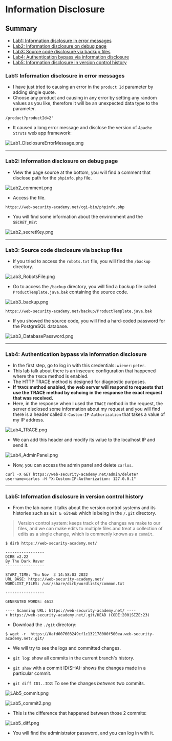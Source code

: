 # Information Disclosure
## Summary
- [Lab1: Information disclosure in error messages]()
- [Lab2: Information disclosure on debug page]()
- [Lab3: Source code disclosure via backup files]()
- [Lab4: Authentication bypass via information disclosure]()
- [Lab5: Information disclosure in version control history]()

### Lab1: Information disclosure in error messages
- I have just tried to causing an error in the `product Id` parameter by adding single quote.
- Choose any product and causing in any error by setting any random values as you like, therefore it will be an unexpected data type to the parameter.
```
/product?productId=2'
```
- It caused a long error message and disclose the version of `Apache Struts` web app framework:

![Lab1_DisclosureErrorMessage.png](https://github.com/Sec0gh/Portswigger-Labs/blob/main/Information%20Disclosure/images/Lab1_DisclosureErrorMessage.png)

----
### Lab2: Information disclosure on debug page
- View the page source at the bottom, you will find a comment that disclose path for the `phpinfo.php` file.

![Lab2_comment.png](https://github.com/Sec0gh/Portswigger-Labs/blob/main/Information%20Disclosure/images/Lab2_comment.png)
- Access the file.
```
https://web-security-academy.net/cgi-bin/phpinfo.php
```
- You will find some information about the environment and the `SECRET_KEY`:

![Lab2_secretKey.png](https://github.com/Sec0gh/Portswigger-Labs/blob/main/Information%20Disclosure/images/Lab2_secretKey.png)


---
### Lab3: Source code disclosure via backup files
- If you tried to access the `robots.txt` file, you will find the `/backup` directory.

![Lab3_RobotsFile.png](https://github.com/Sec0gh/Portswigger-Labs/blob/main/Information%20Disclosure/images/Lab3_RobotsFile.png)
- Go to access the `/backup` directory, you will find a backup file called `ProductTemplate.java.bak` containing the source code.

![Lab3_backup.png](https://github.com/Sec0gh/Portswigger-Labs/blob/main/Information%20Disclosure/images/Lab3_backup.png)

```
https://web-security-academy.net/backup/ProductTemplate.java.bak
```
- If you showed the source code, you will find a hard-coded password for the PostgreSQL database.

![Lab3_DatabasePassword.png](https://github.com/Sec0gh/Portswigger-Labs/blob/main/Information%20Disclosure/images/Lab3_DatabasePassword.png)

----
### Lab4: Authentication bypass via information disclosure
- In the first step, go to log in with this credentials: `wiener:peter`.
- This lab talk about there is an insecure configuration that happened where the `TRACE` method is enabled.
- The HTTP TRACE method is designed for diagnostic purposes.
- **If `TRACE` method enabled, the web server will respond to requests that use the TRACE method by echoing in the response the exact request that was received.**
- Here, in the response when I used the `TRACE` method in the request, the server disclosed some information about my request and you will find there is a header called `X-Custom-IP-Authorization` that takes a value of my IP address.

![Lab4_TRACE.png](https://github.com/Sec0gh/Portswigger-Labs/blob/main/Information%20Disclosure/images/Lab4_TRACE.png)
- We can add this header and modify its value to the localhost IP and send it.

![Lab4_AdminPanel.png](https://github.com/Sec0gh/Portswigger-Labs/blob/main/Information%20Disclosure/images/Lab4_AdminPanel.png)
- Now, you can access the admin panel and delete `carlos`.
```
curl -X GET https://web-security-academy.net/admin/delete?username=carlos -H "X-Custom-IP-Authorization: 127.0.0.1" 
```
---
### Lab5: Information disclosure in version control history
- From the lab name it talks about the version control systems and its histories such as `Git & GitHub` which is being in the `/.git` directory.

> Version control system: keeps track of the changes we make to our files, and we can make edits to multiple files and treat a collection of edits as a single change, which is commenly known as a `commit`.

```
$ dirb https://web-security-academy.net/

-----------------
DIRB v2.22    
By The Dark Raver
-----------------

START_TIME: Thu Nov  3 14:58:03 2022
URL_BASE: https://web-security-academy.net/
WORDLIST_FILES: /usr/share/dirb/wordlists/common.txt

-----------------

GENERATED WORDS: 4612                                                          

---- Scanning URL: https://web-security-academy.net/ ----
+ https://web-security-academy.net/.git/HEAD (CODE:200|SIZE:23)                                                    
```
- Download the `./git` directory:
```
$ wget -r  https://0afd007603249cf1c132178000f500ea.web-security-academy.net/.git/
```
- We will try to see the logs and committed changes.

- `git log`: show all commits in the current branch's history.
- `git show` with a commit ID(SHA): shows the changes made in a particular commit. 
- `git diff ID1..ID2`: To see the changes _between_ two commits.

![LAb5_commit.png](https://github.com/Sec0gh/Portswigger-Labs/blob/main/Information%20Disclosure/images/LAb5_commit.png)

![Lab5_commit2.png](https://github.com/Sec0gh/Portswigger-Labs/blob/main/Information%20Disclosure/images/Lab5_commit2.png)
- This is the difference that happened between those 2 commits:

![Lab5_diff.png](https://github.com/Sec0gh/Portswigger-Labs/blob/main/Information%20Disclosure/images/Lab5_diff.png)
- You will find the administrator password, and you can log in with it.
